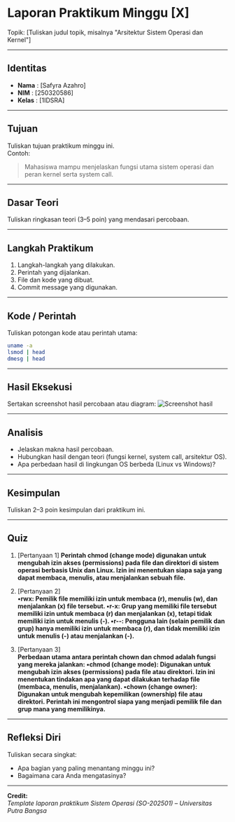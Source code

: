 
# Laporan Praktikum Minggu [X]
Topik: [Tuliskan judul topik, misalnya "Arsitektur Sistem Operasi dan Kernel"]

---

## Identitas
- **Nama**  : [Safyra Azahro]  
- **NIM**   : [250320586]  
- **Kelas** : [1IDSRA]

---

## Tujuan
Tuliskan tujuan praktikum minggu ini.  
Contoh:  
> Mahasiswa mampu menjelaskan fungsi utama sistem operasi dan peran kernel serta system call.

---

## Dasar Teori
Tuliskan ringkasan teori (3–5 poin) yang mendasari percobaan.

---

## Langkah Praktikum
1. Langkah-langkah yang dilakukan.  
2. Perintah yang dijalankan.  
3. File dan kode yang dibuat.  
4. Commit message yang digunakan.

---

## Kode / Perintah
Tuliskan potongan kode atau perintah utama:
```bash
uname -a
lsmod | head
dmesg | head
```

---

## Hasil Eksekusi
Sertakan screenshot hasil percobaan atau diagram:
![Screenshot hasil](screenshots/example.png)

---

## Analisis
- Jelaskan makna hasil percobaan.  
- Hubungkan hasil dengan teori (fungsi kernel, system call, arsitektur OS).  
- Apa perbedaan hasil di lingkungan OS berbeda (Linux vs Windows)?  

---

## Kesimpulan
Tuliskan 2–3 poin kesimpulan dari praktikum ini.

---

## Quiz
1. [Pertanyaan 1]
   **Perintah chmod (change mode) digunakan untuk mengubah izin akses (permissions) pada file dan direktori di sistem operasi berbasis Unix dan Linux. Izin ini menentukan siapa saja yang dapat membaca, menulis, atau menjalankan sebuah file.**

2. [Pertanyaan 2]  
   **•rwx: Pemilik file memiliki izin untuk membaca (r), menulis (w), dan menjalankan (x) file tersebut.
   •r-x: Grup yang memiliki file tersebut memiliki izin untuk membaca (r) dan menjalankan (x), tetapi tidak memiliki izin untuk menulis (-).
   •r--: Pengguna lain (selain pemilik dan grup) hanya memiliki izin untuk membaca (r), dan tidak memiliki izin untuk menulis (-) atau menjalankan (-).**
   
3. [Pertanyaan 3]  
   **Perbedaan utama antara perintah chown dan chmod adalah fungsi yang mereka jalankan: 
•chmod (change mode): Digunakan untuk mengubah izin akses (permissions) pada file atau direktori. Izin ini menentukan tindakan apa yang dapat dilakukan terhadap file (membaca, menulis, menjalankan).
•chown (change owner): Digunakan untuk mengubah kepemilikan (ownership) file atau direktori. Perintah ini mengontrol siapa yang menjadi pemilik file dan grup mana yang memilikinya.**  

---

## Refleksi Diri
Tuliskan secara singkat:
- Apa bagian yang paling menantang minggu ini?  
- Bagaimana cara Anda mengatasinya?  

---

**Credit:**  
_Template laporan praktikum Sistem Operasi (SO-202501) – Universitas Putra Bangsa_
